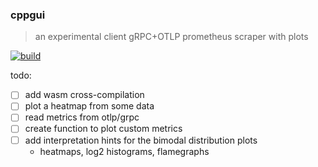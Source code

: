 ### cppgui
>  an experimental client gRPC+OTLP prometheus scraper with plots

[![build](https://github.com/deomorxsy/cppgui/actions/workflows/ci.yaml/badge.svg)](https://github.com/deomorxsy/cppgui/actions/workflows/ci.yaml)

todo:

- [ ] add wasm cross-compilation
- [ ] plot a heatmap from some data
- [ ] read metrics from otlp/grpc
- [ ] create function to plot custom metrics
- [ ] add interpretation hints for the bimodal distribution plots
    - heatmaps, log2 histograms, flamegraphs
